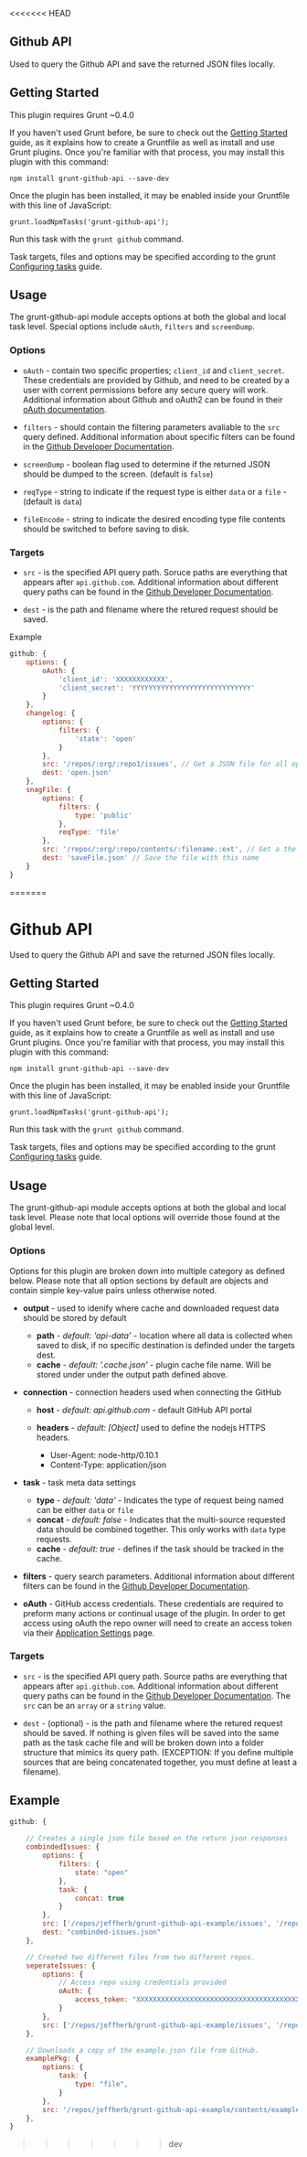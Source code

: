 <<<<<<< HEAD
## Github API

Used to query the Github API and save the returned JSON files locally.

## Getting Started

This plugin requires Grunt ~0.4.0

If you haven't used Grunt before, be sure to check out the [Getting Started](http://gruntjs.com/getting-started) guide, as it explains how to create a Gruntfile as well as install and use Grunt plugins. Once you're familiar with that process, you may install this plugin with this command:

    npm install grunt-github-api --save-dev

Once the plugin has been installed, it may be enabled inside your Gruntfile with this line of JavaScript:

    grunt.loadNpmTasks('grunt-github-api');

Run this task with the `grunt github` command.

Task targets, files and options may be specified according to the grunt [Configuring tasks](http://gruntjs.com/configuring-tasks) guide.

## Usage

The grunt-github-api module accepts options at both the global and local task level. Special options include `oAuth`, `filters` and `screenDump`.

### Options

- `oAuth` - contain two specific properties; `client_id` and `client_secret`. These credentials are provided by Github, and need to be created by a user with corrent permissions before any secure query will work. Additional information about Github and oAuth2 can be found in their [oAuth documentation](http://developer.github.com/v3/oauth/).

- `filters` - should contain the filtering parameters avaliable to the `src` query defined. Additional information about specific filters can be found in the [Github Developer Documentation](http://developer.github.com/).

- `screenDump` - boolean flag used to determine if the returned JSON should be dumped to the screen. (default is `false`)

- `reqType` - string to indicate if the request type is either `data` or a `file` - (default is `data`)

- `fileEncode` - string to indicate the desired encoding type file contents should be switched to before saving to disk.

### Targets

- `src` - is the specified API query path. Soruce paths are everything that appears after `api.github.com`. Additional information about different query paths can be found in the [Github Developer Documentation](http://developer.github.com/).

- `dest` - is the path and filename where the retured request should be saved.

Example
```js
github: {
    options: {
        oAuth: {
            'client_id': 'XXXXXXXXXXXX',
            'client_secret': 'YYYYYYYYYYYYYYYYYYYYYYYYYYYYY'
        }
    },
    changelog: {
        options: {
            filters: {
                'state': 'open'
            }
        },
        src: '/repos/:org/:repo1/issues', // Get a JSON file for all open issues from repo1
        dest: 'open.json'
    },
    snagFile: {
        options: {
            filters: {
                type: 'public'
            },
            reqType: 'file'
        },
        src: '/repos/:org/:repo/contents/:filename.:ext', // Get a the specific file listed
        dest: 'saveFile.json' // Save the file with this name
    }
}
```
=======
# Github API

Used to query the Github API and save the returned JSON files locally.

## Getting Started

This plugin requires Grunt ~0.4.0

If you haven't used Grunt before, be sure to check out the [Getting Started](http://gruntjs.com/getting-started) guide, as it explains how to create a Gruntfile as well as install and use Grunt plugins. Once you're familiar with that process, you may install this plugin with this command:

    npm install grunt-github-api --save-dev

Once the plugin has been installed, it may be enabled inside your Gruntfile with this line of JavaScript:

    grunt.loadNpmTasks('grunt-github-api');

Run this task with the `grunt github` command.

Task targets, files and options may be specified according to the grunt [Configuring tasks](http://gruntjs.com/configuring-tasks) guide.

## Usage

The grunt-github-api module accepts options at both the global and local task level. Please note that local options will override those found at the global level.

### Options

Options for this plugin are broken down into multiple category as defined below. Please note that all option sections by default are objects and contain simple key-value pairs unless otherwise noted.

- **output** - used to idenify where cache and downloaded request data should be stored by default

    - **path** - _default: 'api-data'_ - location where all data is collected when saved to disk, if no specific destination is definded under the targets dest.
    - **cache** -  _default: '.cache.json'_ - plugin cache file name. Will be stored under under the output path defined above.


- **connection** - connection headers used when connecting the GitHub

    - **host** - _default: api.github.com_ - default GitHub API portal
    - **headers** - _default: [Object]_ used to define the nodejs HTTPS headers.

        - User-Agent: node-http/0.10.1
        - Content-Type: application/json

- **task** - task meta data settings

    - **type** - _default: 'data'_ - Indicates the type of request being named can be either `data` or `file`
    - **concat** - _default: false_ - Indicates that the multi-source requested data should be combined together. This only works with `data` type requests.
    - **cache** - _default: true_ - defines if  the task should be tracked in the cache.

- **filters** - query search parameters. Additional information about different filters can be found in the [Github Developer Documentation](http://developer.github.com/).

- **oAuth** - GitHub access credentials. These credentials are required to preform many actions or continual usage of the plugin. In order to get access using oAuth the repo owner will need to create an access token via their [Application Settings](https://github.com/settings/applications) page.

### Targets

- `src` - is the specified API query path. Source paths are everything that appears after `api.github.com`. Additional information about different query paths can be found in the [Github Developer Documentation](http://developer.github.com/). The `src` can be an `array` or a `string` value.

- `dest` - (optional) - is the path and filename where the retured request should be saved. If nothing is given files will be saved into the same path as the task cache file and will be broken down into a folder structure that mimics its query path. (EXCEPTION: If you define multiple sources that are being concatenated together, you must define at least a filename).

## Example

```js
github: {
    
    // Creates a single json file based on the return json responses
    combindedIssues: {
        options: {
            filters: {
                state: "open"
            },
            task: {
                concat: true
            }
        },
        src: ['/repos/jeffherb/grunt-github-api-example/issues', '/repos/jeffherb/grunt-github-api/issues'],
        dest: "combinded-issues.json"
    },

    // Created two different files from two different repos.
    seperateIssues: {
        options: {
            // Access repo using credentials provided
            oAuth: {
                access_token: "XXXXXXXXXXXXXXXXXXXXXXXXXXXXXXXXXXXXXXXX"
            }
        },
        src: ['/repos/jeffherb/grunt-github-api-example/issues', '/repos/jeffherb/grunt-github-api/issues'],
    },

    // Downloads a copy of the example.json file from GitHub.
    examplePkg: {
        options: {
            task: {
                type: "file",
            }
        },
        src: '/repos/jeffherb/grunt-github-api-example/contents/example.json',
    },
}
```
>>>>>>> dev
